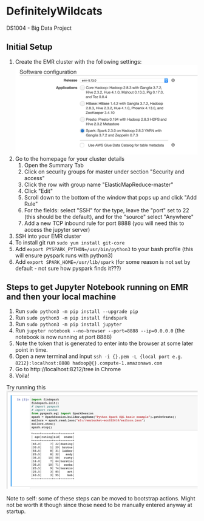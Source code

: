 # DefinitelyWildcats
DS1004 - Big Data Project

## Initial Setup
1. Create the EMR cluster with the following settings:
![EMR_setup](assets/misc/aws-cluster-start.png?raw=true "Title")
1. Go to the homepage for your cluster details
   1. Open the Summary Tab
   1. Click on security groups for master under section "Security and access"
   1. Click the row with group name "ElasticMapReduce-master"
   1. Click "Edit"
   1. Scroll down to the bottom of the window that pops up and click "Add Rule"
   1. For the fields: select "SSH" for the type, leave the "port" set to 22 (this should be the default), and for the "source" select "Anywhere"
   1. Add a new TCP inbound rule for port 8888 (you will need this to access the jupyter server)
1. SSH into your EMR cluster
1. To install git run `sudo yum install git-core`
1. Add `export PYSPARK_PYTHON=/usr/bin/python3` to your bash profile (this will ensure pyspark runs with python3)
1. Add `export SPARK_HOME=/usr/lib/spark` (for some reason is not set by default - not sure how pyspark finds it???)

## Steps to get Jupyter Notebook running on EMR and then your local machine

1. Run `sudo python3 -m pip install --upgrade pip`
1. Run `sudo python3 -m pip install findspark`
1. Run `sudo python3 -m pip install jupyter`
1. Run `jupyter notebook --no-browser --port=8888 --ip=0.0.0.0` (the notebook is now running at port 8888)
1. Note the token that is generated to enter into the browser at some later point in time.
1. Open a new terminal and input `ssh -i {}.pem -L {local port e.g. 8212}:localhost:8888 hadoop@{}.compute-1.amazonaws.com`
1. Go to http://localhost:8212/tree in Chrome
1. Voila!

Try running this
![EMR_sample](assets/misc/emr-jupyter-sample.png?raw=true "Title")


Note to self: some of these steps can be moved to bootstrap actions. Might not be worth it though since those need to be manually entered anyway at startup.
